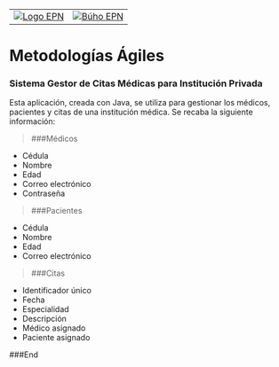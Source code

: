 |   |   |
| ------------ | ------------ |
| [![Logo EPN](https://upload.wikimedia.org/wikipedia/commons/8/8c/Escudo_de_la_Escuela_Polit%C3%A9cnica_Nacional.png "Logo EPN")](https://upload.wikimedia.org/wikipedia/commons/8/8c/Escudo_de_la_Escuela_Polit%C3%A9cnica_Nacional.png "Logo EPN")  |  [![Búho EPN](https://cem.epn.edu.ec/imagenes/logos_institucionales/big_png/BUHO_EPN_big.png "Búho EPN")](https://cem.epn.edu.ec/imagenes/logos_institucionales/big_png/BUHO_EPN_big.png "Búho EPN") |

# Metodologías Ágiles

### Sistema Gestor de Citas Médicas para Institución Privada
Esta aplicación, creada con Java, se utiliza para gestionar los médicos, pacientes y citas de una institución médica.
Se recaba la siguiente información:
> ###Médicos

- Cédula
- Nombre
- Edad
- Correo electrónico
- Contraseña

> ###Pacientes

- Cédula
- Nombre
- Edad
- Correo electrónico

> ###Citas

- Identificador único
- Fecha
- Especialidad
- Descripción
- Médico asignado
- Paciente asignado


###End
